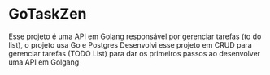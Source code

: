 # GoTaskZen
Esse projeto é uma API em Golang responsável por gerenciar tarefas (to do list), o projeto usa Go e Postgres
Desenvolvi esse projeto em CRUD para gerenciar tarefas (TODO List) para dar os primeiros passos ao desenvolver uma API em Golgang
